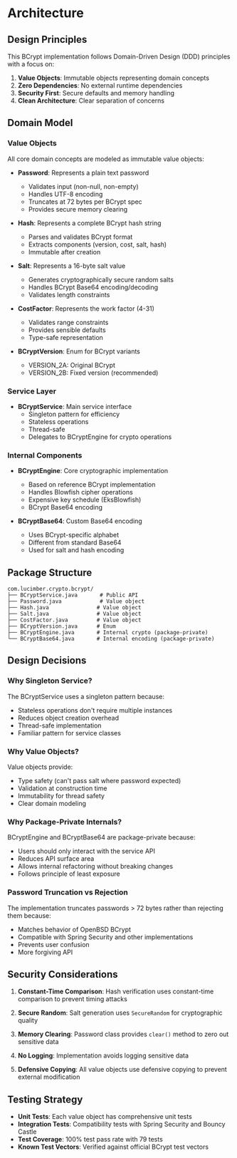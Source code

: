 # Architecture

## Design Principles

This BCrypt implementation follows Domain-Driven Design (DDD) principles with a focus on:

1. **Value Objects**: Immutable objects representing domain concepts
2. **Zero Dependencies**: No external runtime dependencies
3. **Security First**: Secure defaults and memory handling
4. **Clean Architecture**: Clear separation of concerns

## Domain Model

### Value Objects

All core domain concepts are modeled as immutable value objects:

- **Password**: Represents a plain text password
  - Validates input (non-null, non-empty)
  - Handles UTF-8 encoding
  - Truncates at 72 bytes per BCrypt spec
  - Provides secure memory clearing

- **Hash**: Represents a complete BCrypt hash string
  - Parses and validates BCrypt format
  - Extracts components (version, cost, salt, hash)
  - Immutable after creation

- **Salt**: Represents a 16-byte salt value
  - Generates cryptographically secure random salts
  - Handles BCrypt Base64 encoding/decoding
  - Validates length constraints

- **CostFactor**: Represents the work factor (4-31)
  - Validates range constraints
  - Provides sensible defaults
  - Type-safe representation

- **BCryptVersion**: Enum for BCrypt variants
  - VERSION_2A: Original BCrypt
  - VERSION_2B: Fixed version (recommended)

### Service Layer

- **BCryptService**: Main service interface
  - Singleton pattern for efficiency
  - Stateless operations
  - Thread-safe
  - Delegates to BCryptEngine for crypto operations

### Internal Components

- **BCryptEngine**: Core cryptographic implementation
  - Based on reference BCrypt implementation
  - Handles Blowfish cipher operations
  - Expensive key schedule (EksBlowfish)
  - BCrypt Base64 encoding

- **BCryptBase64**: Custom Base64 encoding
  - Uses BCrypt-specific alphabet
  - Different from standard Base64
  - Used for salt and hash encoding

## Package Structure

```
com.lucimber.crypto.bcrypt/
├── BCryptService.java       # Public API
├── Password.java            # Value object
├── Hash.java               # Value object
├── Salt.java               # Value object
├── CostFactor.java         # Value object
├── BCryptVersion.java      # Enum
├── BCryptEngine.java       # Internal crypto (package-private)
└── BCryptBase64.java       # Internal encoding (package-private)
```

## Design Decisions

### Why Singleton Service?

The BCryptService uses a singleton pattern because:
- Stateless operations don't require multiple instances
- Reduces object creation overhead
- Thread-safe implementation
- Familiar pattern for service classes

### Why Value Objects?

Value objects provide:
- Type safety (can't pass salt where password expected)
- Validation at construction time
- Immutability for thread safety
- Clear domain modeling

### Why Package-Private Internals?

BCryptEngine and BCryptBase64 are package-private because:
- Users should only interact with the service API
- Reduces API surface area
- Allows internal refactoring without breaking changes
- Follows principle of least exposure

### Password Truncation vs Rejection

The implementation truncates passwords > 72 bytes rather than rejecting them because:
- Matches behavior of OpenBSD BCrypt
- Compatible with Spring Security and other implementations
- Prevents user confusion
- More forgiving API

## Security Considerations

1. **Constant-Time Comparison**: Hash verification uses constant-time comparison to prevent timing attacks

2. **Secure Random**: Salt generation uses `SecureRandom` for cryptographic quality

3. **Memory Clearing**: Password class provides `clear()` method to zero out sensitive data

4. **No Logging**: Implementation avoids logging sensitive data

5. **Defensive Copying**: All value objects use defensive copying to prevent external modification

## Testing Strategy

- **Unit Tests**: Each value object has comprehensive unit tests
- **Integration Tests**: Compatibility tests with Spring Security and Bouncy Castle
- **Test Coverage**: 100% test pass rate with 79 tests
- **Known Test Vectors**: Verified against official BCrypt test vectors